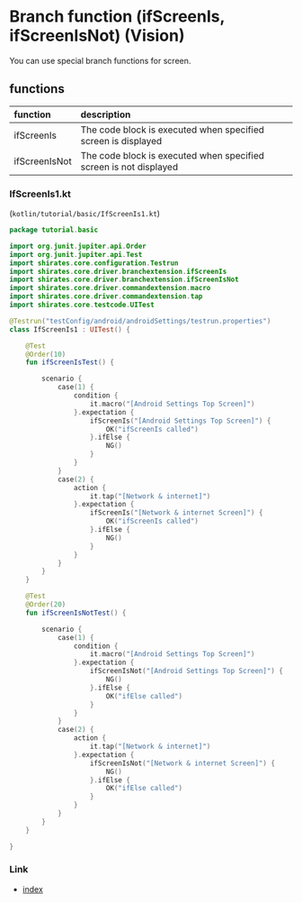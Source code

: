 # Branch function (ifScreenIs, ifScreenIsNot) (Vision)

You can use special branch functions for screen.

## functions

| function      | description                                                       |
|:--------------|:------------------------------------------------------------------|
| ifScreenIs    | The code block is executed when specified screen is displayed     |
| ifScreenIsNot | The code block is executed when specified screen is not displayed |

### IfScreenIs1.kt

(`kotlin/tutorial/basic/IfScreenIs1.kt`)

```kotlin
package tutorial.basic

import org.junit.jupiter.api.Order
import org.junit.jupiter.api.Test
import shirates.core.configuration.Testrun
import shirates.core.driver.branchextension.ifScreenIs
import shirates.core.driver.branchextension.ifScreenIsNot
import shirates.core.driver.commandextension.macro
import shirates.core.driver.commandextension.tap
import shirates.core.testcode.UITest

@Testrun("testConfig/android/androidSettings/testrun.properties")
class IfScreenIs1 : UITest() {

    @Test
    @Order(10)
    fun ifScreenIsTest() {

        scenario {
            case(1) {
                condition {
                    it.macro("[Android Settings Top Screen]")
                }.expectation {
                    ifScreenIs("[Android Settings Top Screen]") {
                        OK("ifScreenIs called")
                    }.ifElse {
                        NG()
                    }
                }
            }
            case(2) {
                action {
                    it.tap("[Network & internet]")
                }.expectation {
                    ifScreenIs("[Network & internet Screen]") {
                        OK("ifScreenIs called")
                    }.ifElse {
                        NG()
                    }
                }
            }
        }
    }

    @Test
    @Order(20)
    fun ifScreenIsNotTest() {

        scenario {
            case(1) {
                condition {
                    it.macro("[Android Settings Top Screen]")
                }.expectation {
                    ifScreenIsNot("[Android Settings Top Screen]") {
                        NG()
                    }.ifElse {
                        OK("ifElse called")
                    }
                }
            }
            case(2) {
                action {
                    it.tap("[Network & internet]")
                }.expectation {
                    ifScreenIsNot("[Network & internet Screen]") {
                        NG()
                    }.ifElse {
                        OK("ifElse called")
                    }
                }
            }
        }
    }

}
```

### Link

- [index](../../../../index.md)

